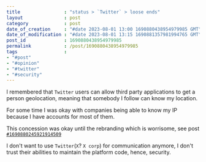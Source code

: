 ```yaml
---
title                : "status > `Twitter` > loose ends"
layout               : post
category             : post
date_of_creation     : "#date 2023-08-01 13:00 1690880438954979985 GMT"
date_of_modification : "#date 2023-08-01 13:15 1690881357981994765 GMT"
post_id              : 1690880438954979985
permalink            : /post/1690880438954979985
tags                 :
- "#post"
- "#opinion"
- "#twitter"
- "#security"
---
```


I remembered that `Twitter` users can allow third party applications to get a person geolocation, meaning that somebody I follow can know my location.

For some time I was okay with companies being able to know my IP because I have accounts for most of them.

This concession was okay until the rebranding which is worrisome, see post [`#1690880245921914509`](/website/post/1690880245921914509)

I don't want to use `Twitter`(`X`? `X corp`) for communication anymore, I don't trust their abilities to maintain the platform code, hence, security. 
